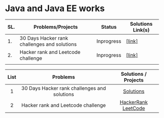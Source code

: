 # Java and Java EE works 


<table>
<thead>
  <tr>
    <th>SL.</th>
    <th> Problems/Projects </th>
    <th>Status </th>
    <th> Solutions Link(s)</th>
  </tr>
</thead>
<tbody>
  <tr>
    <td>1.</td>
    <td>30 Days Hacker rank challenges and solutions  </td>
    <td> Inprogress </td>
    <td><a href="https://github.com/AbuNSarker/Java_and_JavaEE_works/tree/main/HackerRank_Java_30Days">[link]</a></td>
  </tr>
  <tr>
    <td>2.</td>
    <td>Hacker rank and Leetcode challenge </td>
    <td>Inprogress</td>
    <td><a href="#">[link]</a></td>
  </tr>
  <tr>
    <td></td>
    <td></td>
    <td></td>
    <td></td>
  </tr>
</tbody>
</table>



|  List  |                Problems                |                                         Solutions / Projects                                         |                                                        
| :---: | :-------------------------------------: | :--------------------------------------------------------------------------------------: | 
|   1   |              30 Days Hacker rank challenges and solutions               |         [Solutions](https://github.com/AbuNSarker/Java_and_JavaEE_works/tree/main/HackerRank_Java_30Days)        |
|   2   |              Hacker rank and Leetcode challenge               |        [HackerRank](#) [LeetCode](#)

